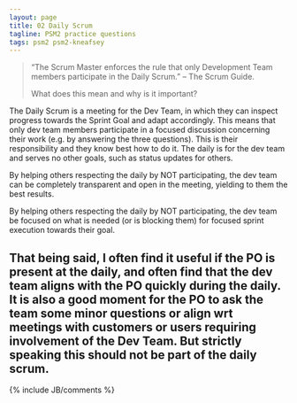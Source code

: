 ```yaml
---
layout: page
title: 02 Daily Scrum
tagline: PSM2 practice questions
tags: psm2 psm2-kneafsey
---
```


> “The Scrum Master enforces the rule that only Development Team members participate in the Daily Scrum.” 
> – The Scrum Guide.
>
> What does this mean and why is it important?

The Daily Scrum is a meeting for the Dev Team,
in which they can inspect progress towards the Sprint Goal
and adapt accordingly.
This means that only dev team members participate in a focused
discussion concerning their work (e.g. by answering the three questions).
This is their responsibility and they know best how to do it.
The daily is for the dev team and serves no other goals,
such as status updates for others.

By helping others respecting the daily by NOT participating,
the dev team can be completely transparent and open in the meeting,
yielding to them the best results.

By helping others respecting the daily by NOT participating,
the dev team be focused on what is needed (or is blocking them)
for focused sprint execution towards their goal.

That being said, I often find it useful if the PO is present at the daily,
and often find that the dev team aligns with the PO quickly during the daily.
It is also a good moment for the PO to ask the team some minor questions
or align wrt meetings with customers or users requiring involvement of the Dev Team.
But strictly speaking this should not be part of the daily scrum.
---

{% include JB/comments %}
